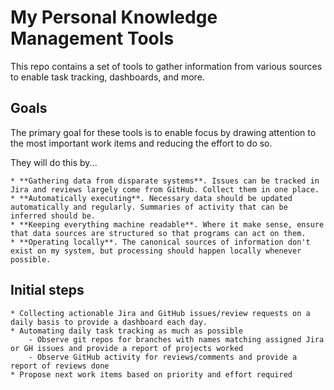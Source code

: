 # My Personal Knowledge Management Tools

This repo contains a set of tools to gather information from various sources to enable task tracking, dashboards, and more.

## Goals

The primary goal for these tools is to enable focus by drawing attention to the most important work items and reducing the effort to do so.

They will do this by...

    * **Gathering data from disparate systems**. Issues can be tracked in Jira and reviews largely come from GitHub. Collect them in one place.
    * **Automatically executing**. Necessary data should be updated automatically and regularly. Summaries of activity that can be inferred should be.
    * **Keeping everything machine readable**. Where it make sense, ensure that data sources are structured so that programs can act on them.
    * **Operating locally**. The canonical sources of information don't exist on my system, but processing should happen locally whenever possible.

## Initial steps

    * Collecting actionable Jira and GitHub issues/review requests on a daily basis to provide a dashboard each day.
    * Automating daily task tracking as much as possible
        - Observe git repos for branches with names matching assigned Jira or GH issues and provide a report of projects worked
        - Observe GitHub activity for reviews/comments and provide a report of reviews done
    * Propose next work items based on priority and effort required
